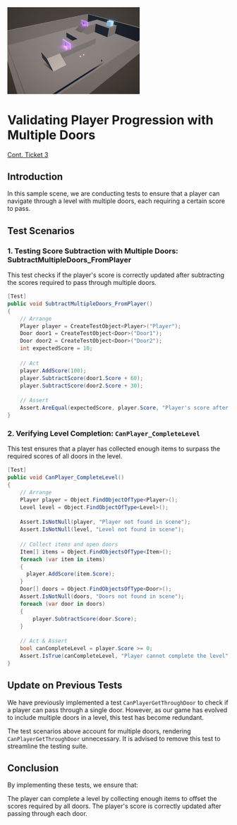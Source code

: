 <img src="SampleScene6.PNG" width="300"/>

# Validating Player Progression with Multiple Doors

[Cont. Ticket 3](https://cybersurferllc.youtrack.cloud/agiles/141-13/current?tab=chart&issue=EXTERNAL-4)

## Introduction
In this sample scene, we are conducting tests to ensure that a player can navigate through a level with multiple doors, each requiring a certain score to pass.

## Test Scenarios

### 1. Testing Score Subtraction with Multiple Doors: SubtractMultipleDoors_FromPlayer
This test checks if the player's score is correctly updated after subtracting the scores required to pass through multiple doors.

```csharp
[Test]
public void SubtractMultipleDoors_FromPlayer()
{
    // Arrange
    Player player = CreateTestObject<Player>("Player");
    Door door1 = CreateTestObject<Door>("Door1");
    Door door2 = CreateTestObject<Door>("Door2");
    int expectedScore = 10;

    // Act
    player.AddScore(100);
    player.SubtractScore(door1.Score + 60);
    player.SubtractScore(door2.Score + 30);

    // Assert
    Assert.AreEqual(expectedScore, player.Score, "Player's score after passing doors is incorrect");
}
```

### 2. Verifying Level Completion: `CanPlayer_CompleteLevel`
This test ensures that a player has collected enough items to surpass the required scores of all doors in the level.

```csharp
[Test]
public void CanPlayer_CompleteLevel()
{
    // Arrange
    Player player = Object.FindObjectOfType<Player>();
    Level level = Object.FindObjectOfType<Level>();

    Assert.IsNotNull(player, "Player not found in scene");
    Assert.IsNotNull(level, "Level not found in scene");

    // Collect items and open doors
    Item[] items = Object.FindObjectsOfType<Item>();
    foreach (var item in items)
    {
      player.AddScore(item.Score);  
    } 
    Door[] doors = Object.FindObjectsOfType<Door>();
    Assert.IsNotNull(doors, "Doors not found in scene");
    foreach (var door in doors)
    {
        player.SubtractScore(door.Score);
    } 

    // Act & Assert
    bool canCompleteLevel = player.Score >= 0;
    Assert.IsTrue(canCompleteLevel, "Player cannot complete the level");
}
```

## Update on Previous Tests
We have previously implemented a test `CanPlayerGetThroughDoor` to check if a player can pass through a single door. However, as our game has evolved to include multiple doors in a level, this test has become redundant. 

The test scenarios above account for multiple doors, rendering `CanPlayerGetThroughDoor` unnecessary. It is advised to remove this test to streamline the testing suite.

## Conclusion
By implementing these tests, we ensure that:

The player can complete a level by collecting enough items to offset the scores required by all doors.
The player's score is correctly updated after passing through each door.